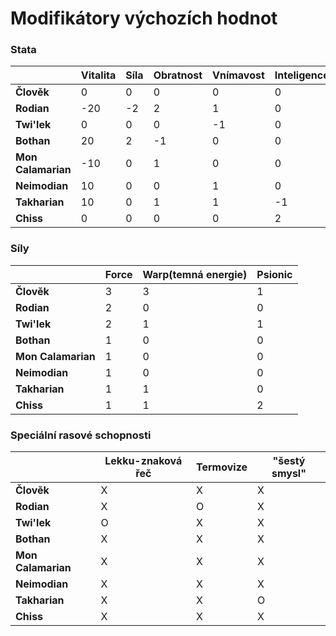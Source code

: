 # Modifikátory výchozích hodnot

### Stata

|| Vitalita | Síla | Obratnost | Vnímavost | Inteligence | Šarm |
|-|-|-|-|-|-|-|
|**Člověk**| 0 | 0 | 0 | 0 | 0 | 0 |
|**Rodian**| -20 | -2 | 2 | 1 | 0 | 0 |
|**Twi'lek**| 0 | 0 | 0 | -1 | 0 | 3 |
|**Bothan**| 20 | 2 | -1 | 0 | 0 | -1 |
|**Mon Calamarian**| -10 | 0 | 1 | 0 | 0 | -1 |
|**Neimodian**| 10 | 0 | 0 | 1 | 0 | -3 |
|**Takharian**| 10 | 0 | 1 | 1 | -1 | 0 |
|**Chiss**| 0 | 0 | 0 | 0 | 2 | -1 |

### Síly

|| Force | Warp(temná energie) | Psionic | 
|-|-|-|-|
|**Člověk**| 3 | 3 | 1 |
|**Rodian**| 2 | 0 | 0 |
|**Twi'lek**| 2 | 1 | 1 |
|**Bothan**| 1 | 0 | 0 |
|**Mon Calamarian**| 1 | 0 | 0 |
|**Neimodian**| 1 | 0 | 0 |
|**Takharian**| 1 | 1 | 0 |
|**Chiss**| 1 | 1 | 2 |

### Speciální rasové schopnosti

|| Lekku-znaková řeč | Termovize | "šestý smysl" |
|-|-|-|-|
|**Člověk**| X | X | X |
|**Rodian**| X | O | X |
|**Twi'lek**| O | X | X |
|**Bothan**| X | X | X |
|**Mon Calamarian**| X | X | X |
|**Neimodian**| X | X | X |
|**Takharian**| X | X | O |
|**Chiss**| X | X | X |
